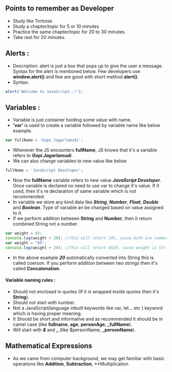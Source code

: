 ## Points to remember as Developer
- Study like Tortoise.
- Study a chapter/topic for 5 or 10 minutes
- Practice the same chapter/topic for 20 to 30 minutes.
- Take rest for 20 minutes.

## Alerts :
- Description: alert is just a box that pops up to give the user a message. Syntax for the alert is mentioned below. Few developers use **window.alert()** and few are good with short method **alert()**.
- Syntax: 
```js
alert('Welcome to JavaScript..!');
```

## Variables :
- Variable is just container holding some value with name. 
- **'var'** is used to create a variable followed by variable name like below example.
```js
var fullName = 'Gopi Jagarlamudi';
```
- Whenever the JS encounters **fullName**, JS knows that it's a variable refers to ***Gopi Jagarlamudi***.
- We can also change variables to new value like below
```js
fullName = 'JavaScript Developer';
```
- Now the **fullName** variable refers to new value ***JavaScript Developer***. Once variable is declared no need to use var to change it's value. If it used, then it's re declaration of same variable which is not recommended.
- In variable we store any kind data like ***String***, ***Number***, ***Float***, ***Double*** and ***Boolean***. Type of variable an be changed based on value assigned to it.
- If we perform addition between **String** and **Number**, then it return combined String not a number.
```js
var weight = 85;
console.log(weight + 20); //This will return 105, casue both are numbers
var weight = "85";
console.log(weight + 20); //This will return 8520, cause weight is String and 20 is number.
```
- In the above example ***20*** automatically converted into String this is called coerson. If you perform addition between two strings then it's called **Concatenation**.

#### Variable naming rules : ####
- Should not enclosed in quotes (If it is wrapped inside quotes then it's **String**).
- Should not start with number.
- Not a JavaScript(language inbuilt keywords like var, let... etc ) keyword which is having proper meaning.
- It Should be short and informative and as recommended it should be in camel case (like **fullname**, **age**, **personAge**, **_fullName**).
- Will start with ***$*** and **_** (like $personName, **_personName**).


## Mathematical Expressions
- As we came from computer background, we may get familiar with basic operations like **Addition**, **Subtraction**, **Multiplication
<!--stackedit_data:
eyJoaXN0b3J5IjpbLTExMjc3ODYwOSw5OTE2NDAyMDUsMTY2MD
YwMTA1NiwtODEyMDA0NjE0LC03MjY5NDAwMjcsLTE1NjE4NTQ1
MTMsLTE5NzcxNzQ0MzEsLTIyMzYxNTk5NSw0NTc0MDE4ODUsOT
M2OTkxNjMxLDE5MzM1ODk0MjcsLTQ3NjE4MTU5XX0=
-->